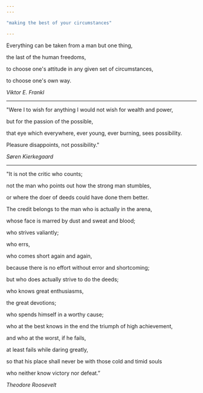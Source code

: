 ```yaml
---
---

"making the best of your circumstances"

---
```


Everything can be taken from a man but one thing, 

the last of the human freedoms, 

to choose one's attitude in any given set of circumstances, 

to choose one's own way.

_Viktor E. Frankl_

---

"Were I to wish for anything I would not wish for wealth and power, 

but for the passion of the possible, 

that eye which everywhere, ever young, ever burning, sees possibility. 

Pleasure disappoints, not possibility."

_Søren Kierkegaard_

---

"It is not the critic who counts; 

not the man who points out how the strong man stumbles, 

or where the doer of deeds could have done them better. 

The credit belongs to the man who is actually in the arena, 

whose face is marred by dust and sweat and blood; 

who strives valiantly; 

who errs, 

who comes short again and again, 

because there is no effort without error and shortcoming; 

but who does actually strive to do the deeds; 

who knows great enthusiasms, 

the great devotions; 

who spends himself in a worthy cause; 

who at the best knows in the end the triumph of high achievement, 

and who at the worst, if he fails, 

at least fails while daring greatly, 

so that his place shall never be with those cold and timid souls 

who neither know victory nor defeat.”
 
_Theodore Roosevelt_
